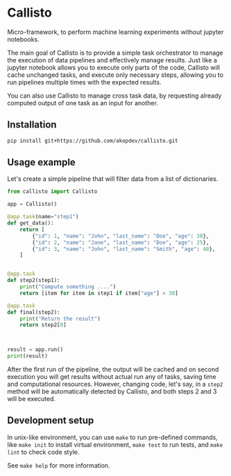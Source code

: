 Callisto
========

Micro-framework, to perform machine learning experiments without jupyter notebooks.

The main goal of Callisto is to provide a simple task orchestrator to manage the execution of data pipelines and 
effectively manage results. Just like a jupyter notebook allows you to execute only parts of the code, 
Callisto will cache unchanged tasks, and execute only necessary steps, allowing you to run pipelines multiple 
times with the expected results.

You can also use Callisto to manage cross task data, by requesting already computed output of one task 
as an input for another.


## Installation

```bash
pip install git+https://github.com/akopdev/callisto.git
```

## Usage example

Let's create a simple pipeline that will filter data from a list of dictionaries.

```python
from callisto import Callisto

app = Callisto()

@app.task(name="step1")
def get_data():
    return [
        {"id": 1, "name": "John", "last_name": "Doe", "age": 30},
        {"id": 2, "name": "Jane", "last_name": "Doe", "age": 25},
        {"id": 3, "name": "John", "last_name": "Smith", "age": 40},
    ]


@app.task
def step2(step1):
    print("Compute something ....")
    return [item for item in step1 if item["age"] > 30]

@app.task
def final(step2):
    print("Return the result")
    return step2[0]



result = app.run()
print(result)
```

After the first run of the pipeline, the output will be cached and on second execution you will get results without
actual run any of tasks, saving time and computational resources. However, changing code, let's say, in a `step2` 
method will be automatically detected by Callisto, and both steps 2 and 3 will be executed.

## Development setup

In unix-like environment, you can use `make` to run pre-defined commands, like `make init` to install virtual environment, 
`make test` to run tests, and `make lint` to check code style.

See `make help` for more information.

